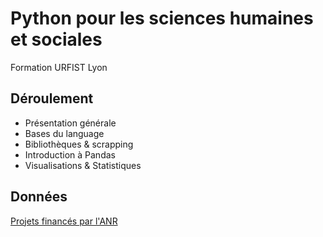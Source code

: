 # Python pour les sciences humaines et sociales

Formation URFIST Lyon

## Déroulement

- Présentation générale
- Bases du language
- Bibliothèques & scrapping
- Introduction à Pandas
- Visualisations & Statistiques

## Données

[Projets financés par l'ANR](https://www.data.gouv.fr/fr/datasets/anr-01-projets-anr-dos-detail-des-projets-et-des-partenaires/)